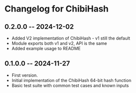 # Changelog for ChibiHash

## 0.2.0.0 -- 2024-12-02

* Added V2 implementation of ChibiHash - v1 still the default
* Module exports both v1 and v2, API is the same
* Added example usage to README

## 0.1.0.0 -- 2024-11-27

* First version.
* Initial implementation of the ChibiHash 64-bit hash function
* Basic test suite with common test cases and known inputs